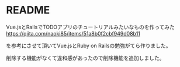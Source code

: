 # README

Vue.jsとRailsでTODOアプリのチュートリアルみたいなものを作ってみた 
https://qiita.com/naoki85/items/51a8b0f2cbf949d08b11

を参考にさせて頂いてVue.jsとRuby on Railsの勉強がてら作りました。

削除する機能がなくて違和感があったので削除機能を追加しました。
